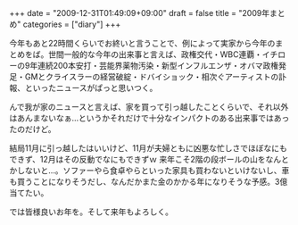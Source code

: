 +++
date = "2009-12-31T01:49:09+09:00"
draft = false
title = "2009年まとめ"
categories = ["diary"]
+++

今年もあと22時間くらいでお終いと言うことで、例によって実家から今年のまとめをば。世間一般的な今年の出来事と言えば、政権交代・WBC連覇・イチローの9年連続200本安打・芸能界薬物汚染・新型インフルエンザ・オバマ政権発足・GMとクライスラーの経営破綻・ドバイショック・相次ぐアーティストの訃報、といったニュースがぱっと思いつく。

んで我が家のニュースと言えば、家を買って引っ越したことくらいで、それ以外はあんまないなぁ…というかそれだけで十分なインパクトのある出来事ではあったのだけど。

結局11月に引っ越したはいいけど、11月が夫婦ともに凶悪な忙しさでほぼなにもできず、12月はその反動でなにもできずｗ 来年こそ2階の段ボールの山をなんとかしないと…。ソファーやら食卓やらといった家具も買わないといけないし、車も買うことになりそうだし、なんだかまた金のかかる年になりそうな予感。3億当てたい。

では皆様良いお年を。そして来年もよろしく。
